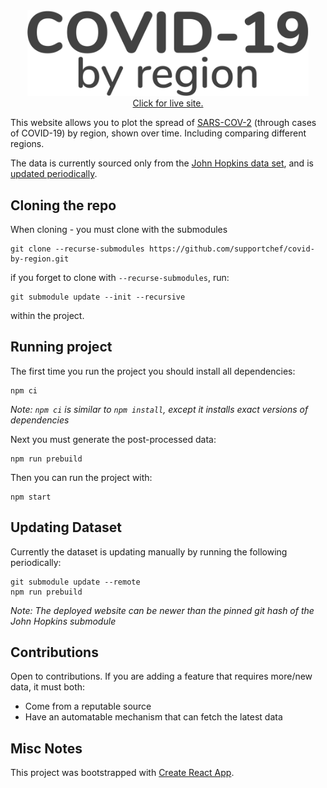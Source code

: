 <div align="center">
    <a href="https://www.covidbyregion.com" align="center">
        <img src="https://github.com/supportchef/covid-by-region/blob/master/src/assets/Covid-by-region.svg" width="450"></br>Click for live site.
    </a>
</div>

This website allows you to plot the spread of [SARS-COV-2](https://en.wikipedia.org/wiki/Severe_acute_respiratory_syndrome_coronavirus_2) (through cases of COVID-19) by region, shown over time. Including comparing different regions.

The data is currently sourced only from the [John Hopkins data set](https://github.com/CSSEGISandData/COVID-19/), and is [updated periodically](#updating-dataset).

## Cloning the repo

When cloning - you must clone with the submodules

    git clone --recurse-submodules https://github.com/supportchef/covid-by-region.git

if you forget to clone with `--recurse-submodules`, run:

    git submodule update --init --recursive

within the project.

## Running project

The first time you run the project you should install all dependencies:

    npm ci

_Note: `npm ci` is similar to `npm install`, except it installs exact versions of dependencies_

Next you must generate the post-processed data:

    npm run prebuild

Then you can run the project with:

    npm start

## Updating Dataset

Currently the dataset is updating manually by running the following periodically:

    git submodule update --remote
    npm run prebuild

_Note: The deployed website can be newer than the pinned git hash of the John Hopkins submodule_

## Contributions

Open to contributions. If you are adding a feature that requires more/new data, it must both:

- Come from a reputable source
- Have an automatable mechanism that can fetch the latest data

## Misc Notes

This project was bootstrapped with [Create React App](https://github.com/facebook/create-react-app).
